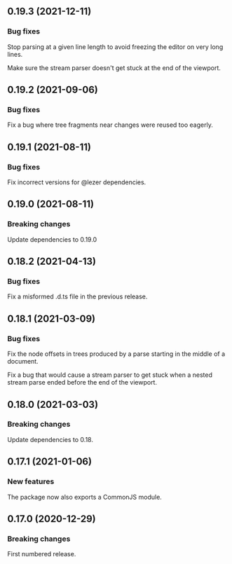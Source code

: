 ## 0.19.3 (2021-12-11)

### Bug fixes

Stop parsing at a given line length to avoid freezing the editor on very long lines.

Make sure the stream parser doesn't get stuck at the end of the viewport.

## 0.19.2 (2021-09-06)

### Bug fixes

Fix a bug where tree fragments near changes were reused too eagerly.

## 0.19.1 (2021-08-11)

### Bug fixes

Fix incorrect versions for @lezer dependencies.

## 0.19.0 (2021-08-11)

### Breaking changes

Update dependencies to 0.19.0

## 0.18.2 (2021-04-13)

### Bug fixes

Fix a misformed .d.ts file in the previous release.

## 0.18.1 (2021-03-09)

### Bug fixes

Fix the node offsets in trees produced by a parse starting in the middle of a document.

Fix a bug that would cause a stream parser to get stuck when a nested stream parse ended before the end of the viewport.

## 0.18.0 (2021-03-03)

### Breaking changes

Update dependencies to 0.18.

## 0.17.1 (2021-01-06)

### New features

The package now also exports a CommonJS module.

## 0.17.0 (2020-12-29)

### Breaking changes

First numbered release.

